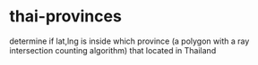 # thai-provinces
determine if lat,lng is inside which province (a polygon with a ray intersection counting algorithm) that located in Thailand 
